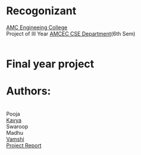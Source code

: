 # Recogonizant 
[AMC Engineeing College](http://www.amcgroup.edu.in/AMCEC/index.php)<br>
Project of III Year [AMCEC CSE Department](http://www.amcgroup.edu.in/AMCEC/BE_CS_deatils.php)(6th Sem)<br><br>
# Final year project
# Authors:
<br> Pooja <br> [Kavya](github.com/kavya612) <br> Swaroop <br> Madhu <br> [Vamshi](github.com/BullsEye34) <br>
[Project Report](https://github.com/BullsEye34/IoT/blob/master/Report.pdf)
